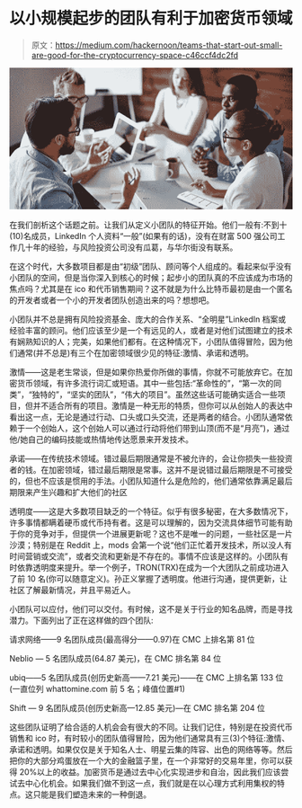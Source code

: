 # 以小规模起步的团队有利于加密货币领域

> 原文：<https://medium.com/hackernoon/teams-that-start-out-small-are-good-for-the-cryptocurrency-space-c46ccf4dc2fd>

![](img/7815255dfc3849282f9ac37253e302b3.png)

在我们剖析这个话题之前。让我们从定义小团队的特征开始。他们一般有:不到十(10)名成员，LinkedIn 个人资料“一般”(如果有的话)，没有在财富 500 强公司工作几十年的经验，与风险投资公司没有瓜葛，与华尔街没有联系。

在这个时代，大多数项目都是由“初级”团队、顾问等个人组成的。看起来似乎没有小团队的空间，但是当你深入到核心的时候；起步小的团队真的不应该成为市场的焦点吗？尤其是在 ico 和代币销售期间？这不就是为什么比特币最初是由一个匿名的开发者或者一个小的开发者团队创造出来的吗？想想吧。

小团队并不总是拥有风险投资基金、庞大的合作关系、“全明星”LinkedIn 档案或经验丰富的顾问。他们应该至少是一个有远见的人，或者是对他们试图建立的技术有娴熟知识的人；完美，如果他们都有。在这种情况下，小团队值得冒险，因为他们通常(并不总是)有三个在加密领域很少见的特征:激情、承诺和透明。

激情——这是老生常谈，但是如果你热爱你所做的事情，你就不可能放弃它。在加密货币领域，有许多流行词汇或短语。其中一些包括:“革命性的”，“第一次的同类”，“独特的”，“坚实的团队”，“伟大的项目”。虽然这些话可能确实适合一些项目，但并不适合所有的项目。激情是一种无形的特质，但你可以从创始人的表达中看出这一点，无论是通过行动、口头或口头交流，还是两者的结合。小团队通常依赖于一个创始人，这个创始人可以通过行动将他们带到山顶(而不是“月亮”)，通过他/她自己的编码技能或热情地传达愿景来开发技术。

承诺——在传统技术领域。错过最后期限通常是不被允许的，会让你损失一些投资者的钱。在加密领域，错过最后期限是常事。这并不是说错过最后期限是不可接受的，但也不应该是惯用的手法。小团队知道什么是危险的，他们通常依靠满足最后期限来产生兴趣和扩大他们的社区

透明度——这是大多数项目缺乏的一个特征。似乎有很多秘密，在大多数情况下，许多事情都瞒着硬币或代币持有者。这是可以理解的，因为交流具体细节可能有助于你的竞争对手，但提供一个进展更新呢？这也不是唯一的问题，一些社区是一片沙漠；特别是在 Reddit 上，mods 会第一个说“他们正忙着开发技术，所以没人有时间营销或交流”，或者交流和更新是不存在的。事情不应该是这样的。小团队有时依靠透明度来提升。举一个例子，TRON(TRX)在成为一个大团队之前成功进入了前 10 名(你可以随意定义)。孙正义掌握了透明度。他进行沟通，提供更新，让社区了解最新情况，并且平易近人。

小团队可以应付，他们可以交付。有时候，这不是关于行业的知名品牌，而是寻找潜力。下面列出了正在这样做的四个团队:

请求网络——9 名团队成员(最高得分——0.97)在 CMC 上排名第 81 位

Neblio — 5 名团队成员(64.87 美元)，在 CMC 排名第 84 位

ubiq——5 名团队成员(创历史新高——7.21 美元)——在 CMC 上排名第 133 位(一直位列 whattomine.com 前 5 名；峰值位置#1)

Shift — 9 名团队成员(创历史新高—12.85 美元)—在 CMC 排名第 204 位

这些团队证明了给合适的人机会会有很大的不同。让我们记住，特别是在投资代币销售和 ico 时，有时较小的团队值得冒险，因为他们通常具有三(3)个特征:激情、承诺和透明。如果仅仅是关于知名人士、明星云集的阵容、出色的网络等等。然后把你的大部分鸡蛋放在一个大的金融篮子里，在一个非常好的交易年里，你可以获得 20%以上的收益。加密货币是通过去中心化实现进步和自治，因此我们应该尝试去中心化机会。如果我们做不到这一点，我们就是在以心理方式利用集权的特点。这只能是我们塑造未来的一种倒退。